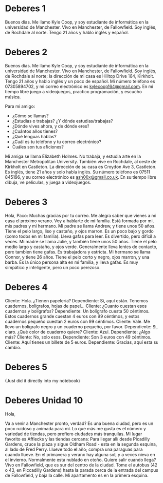 # Deberes 1
Buenos días. Me llamo Kyle Coop, y soy estudiante de informática en la universidad de Manchester. Vivo en Manchester, de Fallowfield. Soy inglés, de Rochdale al norte. Tengo 21 años y hablo inglés y español.

# Deberes 2
Buenos días. Me llamo Kyle Coop, y soy estudiante de informática en la universidad de Manchester. Vivo en Manchester, de Fallowfield. Soy inglés, de Rochdale al norte; la dirección de mi casa es Hilltop Drive 164, Kirkholt. Tengo 21 años y hablo inglés y un poco de español. Mi número teléfono es 07305894702, y mi correo electrónico es kylecoop164@gmail.com. En mi tiempo libre juego a videojuegos, practico programación, y escucho música.

Para mi amigo:
- ¿Cómo se llamas?
- ¿Estudias o trabajas? ¿Y dónde estudias/trabajas? 
- ¿Dónde vives ahora, y de dónde eres? 
- ¿Cuántos años tienes?
- ¿Qué lenguas hablas?
- ¿Cuál es tu teléfono y tu correo electrónico?
- Cuáles son tus aficiones?

Mi amiga se llama Elizabeth Holmes. No trabaja, y estudia arte en la Manchester Metropolitan University. También vive en Rochdale, al oeste de Kirkholt en Castleton. La dirección de su casa es Croydon Ave 3, Castleton. Es inglés, tiene 21 años y solo habla inglés. Su número teléfono es 07511 845196, y su correo electrónico es ash00x@gmail.co.uk. En su tiempo libre dibuja, ve películas, y juega a videojuegos.

# Deberes 3
Hola, Paco:
Muchas gracias por tu correo. Me alegra saber que vienes a mi casa el próximo verano.
Voy a hablarte de mi familia. Está formada por mi, mis padres y mi hermano.
Mi padre se llama Andrew, y tiene unos 50 años. Tiene el pelo largo, liso y castaño, y ojos marron. Es un poco bajo y gordo (como todos en mi familia). Lleva gafas para leer. Es divertido, pero difícil a veces.
Mi madre se llama Julie, y también tiene unos 50 años. Tiene el pelo medio largo y castaño, y ojos verde. Generalmente lleva lentes de contacto, pero tambien tiene gafas. Es trabajadora y estricta.
Mi hermano se llama Connor, y tiene 26 años. Tiene el pelo corto y negro, ojos marron, y una barba. Es la único persona alta en mi familia, y lleva gafas. Es muy simpático y inteligente, pero un poco perezoso.

# Deberes 4
Cliente: Hola. ¿Tienen papelería?
Dependiente: Si, aquí están. Tenemos cuadernos, bolígrafos, hojas de papel...
Cliente: ¿Cuanto cuestan esos cuadernos y bolígrafos?
Dependiente: Un bolígrafo cuesta 50 céntimos. Estos cuadernos grande cuestan 4 euros con 99 céntimos, y estos cuadernos pequeño cuestan 2 euros con 99 céntimos.
Cliente: Vale. Me llevo un bolígrafo negro y un cuaderno pequeño, por favor.
Dependiente: Si, claro. ¿Qué color de cuaderno quiere?
Cliente: Azul.
Dependiente: ¿Algo más?
Cliente: No, solo esos.
Dependiente: Son 3 euros con 49 céntimos.
Cliente: Aquí tienes un billete de 5 euros.
Dependiente: Gracias, aquí esta su cambio.

# Deberes 5
(Just did it directly into my notebook)

# Deberes Unidad 10
Hola,

Va a venir a Manchester pronto, verdad? Es una buena ciudad, pero es un poco ruidoso y animada para mí. Lo que más me gusta es el número y variedad de tiendas, pero prefiero ciudades más tranquilas. Mi lugar favorito es Afflecks y las tiendas cercana: Para llegar allí desde Picadilly Gardens, cruce la plaza y sigue Oldham Road - esta en la segunda esquina, al lado de Fred Perry.
Llueve todo el año; compra una paraguas para cuando llueve. En el primavera y verano hay alguna sol, y a veces nieva en el invierno. Normalmente esta nublado en otoño.
Quiere salir cuando llega? Vivo en Fallowfield, que es sur del centro de la ciudad. Tome el autobus (42 o 43, en Piccadilly Gardens) hasta la parada cerca de la entrada del campus de Fallowfield, y baja la calle. Mi apartamento es en la primera esquina. 